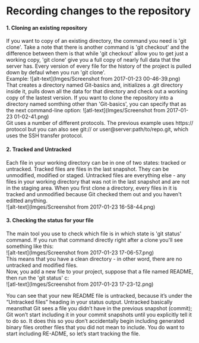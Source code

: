 Recording changes to the repository
==================
#### 1. **Cloning an existing repository**

If you want to copy of an existing directory, the command you need is 'git clone'. Take a note that there is another command is 'git checkout'
and the difference between them is that while 'git checkout' allow you to get just a working copy, 'git clone' give you a full copy
of nearly full data that the server has. Every version of every file for the history of the project is pulled down by defaul when you
run 'git clone'.  
Example: ![alt-text](Imges/Screenshot from 2017-01-23 00-46-39.png)  
That creates a directory named Git-basics and, initializes a .git directory inside it, pulls down all the data for that directory and check out a working copy of the lastest version. If you want to clone the repository into a directory named somthing other than 'Git-basics', you can specify that as the next command-line option: 
![atl-text](Imges/Screenshot from 2017-01-23 01-02-41.png)  
Git uses a number of different protocols. The previous example uses https:// protocol but you can also see git:// or user@server:path/to/repo.git, which uses the SSH transfer protocol.

#### 2. **Tracked and Untracked**

Each file in your working directory can be in one of two states: tracked or untracked. Tracked files are files in the last snapshot. They can be unmodified, modified or staged. Untracked files are everything else - any files in your working directory that was not in the last snapshot and are not in the staging area. When you first clone a directory, every files in it is tracked and unmodified because Git checked them out and you haven't editted anything.  
![alt-text](Imges/Screenshot from 2017-01-23 16-58-44.png)  

#### 3. **Checking the status for your file**

The main tool you use to check which file is in which state is 'git status' command. If you run that command directly right after a clone you'll see something like this:  
![alt-text](Imges/Screenshot from 2017-01-23 17-06-57.png)  
This means that you have a clean directory - in other word, there are no untracked and modified files.  
Now, you add a new file to your project, suppose that a file named README, then run the 'git status' c:  
![atl-text](Imges/Screenshot from 2017-01-23 17-23-12.png)  

You  can  see  that  your  new  README  file  is  untracked,  because  it’s  under  the
“Untracked  files”  heading  in  your  status  output.  Untracked  basically  meansthat Git sees a file you didn’t have in the previous snapshot (commit); Git won’t start including it in your commit snapshots until you explicitly tell it to do so. It
does  this  so  you  don’t  accidentally  begin  including  generated  binary  files  orother files that you did not mean to include. You do want to start including RE-ADME, so let’s start tracking the file.
